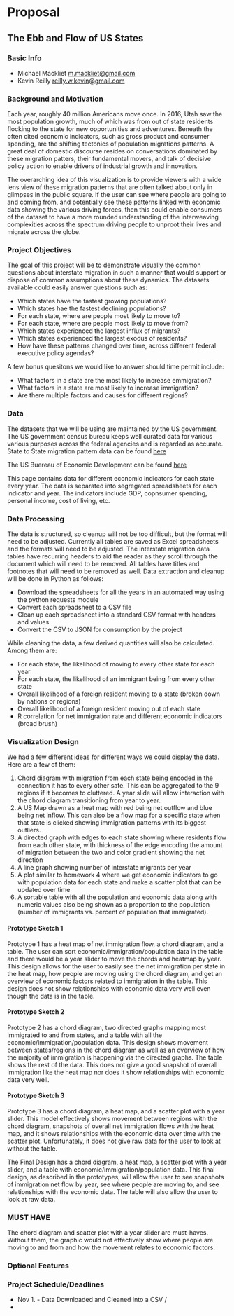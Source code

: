 # Proposal
## The Ebb and Flow of US States

### Basic Info
* Michael Mackliet [m.mackliet@gmail.com](mailto:m.mackliet@gmail.com)
* Kevin Reilly [reilly.w.kevin@gmail.com](mailto:reilly.w.kevin@gmail.com)

### Background and Motivation

Each year, roughly 40 million Americans move once. In 2016, Utah saw the most population growth, much 
of which was from out of state residents flocking to the state for new opportunities and adventures. 
Beneath the often cited economic indicators, such as gross product and consumer spending, are the shifting
tectonics of population migrations patterns.  A great deal of domestic discourse resides on conversations
dominated by these migration patters, their fundamental movers, and talk of decisive policy action to 
enable drivers of industrial growth and innovation. 

The overarching idea of this visualization is to provide viewers with a wide lens view of these migration
patterns that are often talked about only in glimpses in the public square.  If the user can see where people
are going to and coming from, and potentially see these patterns linked with economic data showing the various
driving forces, then this could enable consumers of the dataset to have a more rounded understanding of the 
interweaving complexities across the spectrum driving people to unproot their lives and migrate across the 
globe. 

### Project Objectives

The goal of this project will be to demonstrate visually the common questions about interstate migration
in such a manner that would support or dispose of common assumptions about these dynamics. The datasets 
available could easily answer questions such as:
* Which states have the fastest growing populations?
* Which states hae the fastest declining populations?
* For each state, where are people most likely to move to?
* For each state, where are people most likely to move from?
* Which states experienced the largest influx of migrants?
* Which states experienced the largest exodus of residents?
* How have these patterns changed over time, across different federal executive policy agendas?

A few bonus quesitons we would like to answer should time permit include:

* What factors in a state are the most likely to increase emmigration?
* What factors in a state are most likely to increase immigration?
* Are there multiple factors and causes for different regions?

### Data

The datasets that we will be using are maintained by the US government.  The US government census bureau 
keeps well curated data for various various purposes across the federal agencies and is regarded as accurate.
State to State migration pattern data can be found [here](https://www.census.gov/data/tables/time-series/demo/geographic-mobility/state-to-state-migration.html)

The US Buereau of Economic Development can be found [here](https://www.bea.gov/data/by-place-states-territories)

This page contains data for different economic indicators for each state every year. The data is separated into 
segregated spreadsheets for each indicator and year.  The indicators include GDP, copnsumer spending, personal income, 
cost of living, etc. 

### Data Processing 

The data is structured, so cleanup will not be too difficult, but the format will need to be adjusted. Currently all 
tables are saved as Excel spreadsheets and the formats will need to be adjusted. The interstate migration data tables 
have recurring headers to aid the reader as they scroll through the document which will need to be removed. All tables 
have titles and footnotes that will need to be removed as well. Data extraction and cleanup will be done in Python as 
follows:
* Download the spreadsheets for all the years in an automated way using the python requests module
* Convert each spreadsheet to a CSV file
* Clean up each spreadsheet into a standard CSV format with headers and values
* Convert the CSV to JSON for consumption by the project

While cleaning the data, a few derived quantities will also be calculated.  Among them are:
* For each state, the likelihood of moving to every other state for each year
* For each state, the likelihood of an immigrant being from every other state
* Overall likelihood of a foreign resident moving to a state (broken down by nations or regions)
* Overall likelihood of a foreign resident moving out of each state
* R correlation for net immigration rate and different economic indicators (broad brush)

### Visualization Design
We had a few different ideas for different ways we could display the data. Here are a few of them:
1. Chord diagram with migration from each state being encoded in the connection it has to every other sate. This can 
be aggregated to the 9 regions if it becomes to cluttered. A year slide will allow interaction with the chord diagram
transitioning from year to year. 
2. A US Map drawn as a heat map with red being net outflow and blue being net inflow. This can also be a flow map for a specific 
state when that state is clicked showing immigration patterns with its biggest outliers. 
3. A directed graph with edges to each state showing where residents flow from each other state, with thickness of the edge 
encoding the amount of migration between the two and color gradient showing the net direction
4. A line graph showing number of interstate migrants per year
5. A plot similar to homework 4 where we get economic indicators to go with population data for each state and make a scatter plot that can be updated over time
7. A sortable table with all the population and economic data along with numeric values also being shown as a proportion to the population (number of immigrants vs. percent of population that immigrated).

#### Prototype Sketch 1

Prototype 1 has a heat map of net immigration flow, a chord diagram, and a table. The user can sort 
economic/immigration/population data in the table and there would be a year slider to move the chords and heatmap by 
year. This design allows for the user to easily see the net immigration per state in the heat map, how people are moving 
using the chord diagram, and get an overview of economic factors related to immigration in the table. This design does 
not show relationships with economic data very well even though the data is in the table.

#### Prototype Sketch 2

Prototype 2 has a chord diagram, two directed graphs mapping most immigrated to and from states, and a table with all 
the economic/immigration/population data. This design shows movement between states/regions in the chord diagram as 
well as an overview of how the majority of immigration is happening via the directed graphs. The table shows the rest 
of the data. This does not give a good snapshot of overall immigration like the heat map nor does it show relationships 
with economic data very well.

#### Prototype Sketch 3

Prototype 3 has a chord diagram, a heat map, and a scatter plot with a year slider. This model effectively shows 
movement between regions with the chord diagram, snapshots of overall net immigration flows with the heat map, and it 
shows relationships with the economic data over time with the scatter plot. Unfortunately, it does not give raw data 
for the user to look at without the table.

The Final Design has a chord diagram, a heat map, a scatter plot with a year slider, and a table with 
economic/immigration/population data. This final design, as described in the prototypes, will allow the user to see 
snapshots of immigration net flow by year, see where people are moving to, and see relationships with the economic data. 
The table will also allow the user to look at raw data.

### MUST HAVE

The chord diagram and scatter plot with a year slider are must-haves. Without them, the graphic would not effectively 
show where people are moving to and from and how the movement relates to economic factors.

### Optional Features

### Project Schedule/Deadlines
* Nov 1. - Data Downloaded and Cleaned into a CSV / 
* 
